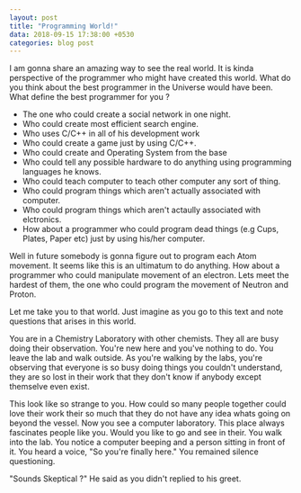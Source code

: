 ```yaml
---
layout: post
title: "Programming World!"
data: 2018-09-15 17:38:00 +0530
categories: blog post
---
```

I am gonna share an amazing way to see the real world. It is kinda perspective of the programmer who might have created this world.
What do you think about the best programmer in the Universe would have been. What define the best programmer for you ?

- The one who could create a social network in one night.
- Who could create most efficient search engine.
- Who uses C/C++ in all of his development work
- Who could create a game just by using C/C++.
- Who could create and Operating System from the base
- Who could tell any possible hardware to do anything using programming languages he knows.
- Who could teach computer to teach other computer any sort of thing.
- Who could program things which aren't actually associated with computer.
- Who could program things which aren't actaully associated with elctronics.
- How about a programmer who could program dead things (e.g Cups, Plates, Paper etc) just by using his/her computer.

Well in future somebody is gonna figure out to program each Atom movement. It seems like this is an ultimatum to do anything.
How about a programmer who could manipulate movement of an electron. Lets meet the hardest of them, the one who could program the movement of Neutron and Proton.

Let me take you to that world. Just imagine as you go to this text and note questions that arises in this world.

You are in a Chemistry Laboratory with other chemists. They all are busy doing their observation. You're new here and you've nothing to do. You leave the lab and walk outside. As you're walking by the labs, you're observing that everyone is so busy doing things you couldn't understand, they are so lost in their work that they don't know if anybody except themselve even exist.

This look like so strange to you. How could so many people together could love their work their so much that they do not have any idea whats going on beyond the vessel.
Now you see a computer laboratory. This place always fascinates people like you. Would you like to go and see in their. You walk into the lab. You notice a computer beeping and a person sitting in front of it. You heard a voice, "So you're finally here." You remained silence questioning.

"Sounds Skeptical ?" He said as you didn't replied to his greet.


